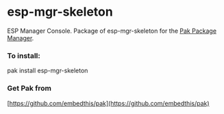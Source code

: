 esp-mgr-skeleton
===

ESP Manager Console.  Package of esp-mgr-skeleton for the [Pak Package Manager](https://github.com/embedthis/pak).

### To install:

pak install esp-mgr-skeleton

### Get Pak from

[https://github.com/embedthis/pak](https://github.com/embedthis/pak)
